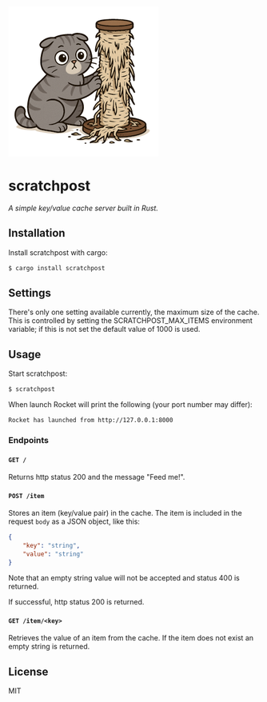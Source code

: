 ![a wide-eyed grey shorthair Scottish fold cat destroying a scratching post](scratchpost_logo.png "scratchpost")

# scratchpost

_A simple key/value cache server built in Rust._

## Installation

Install scratchpost with cargo:

```bash
$ cargo install scratchpost
```

## Settings

There's only one setting available currently, the maximum size of the cache.  This is controlled by setting the SCRATCHPOST_MAX_ITEMS environment variable; if this is not set the default value of 1000 is used.

## Usage

Start scratchpost:

```bash
$ scratchpost
```

When launch Rocket will print the following (your port number may differ):

```
Rocket has launched from http://127.0.0.1:8000
```

### Endpoints

#### `GET /`

Returns http status 200 and the message "Feed me!".

#### `POST /item`

Stores an item (key/value pair) in the cache.  The item is included in the request `body` as a JSON object, like this:

```json
{
    "key": "string",
    "value": "string"
}
```

Note that an empty string value will not be accepted and status 400 is returned.

If successful, http status 200 is returned.

#### `GET /item/<key>`

Retrieves the value of an item from the cache.  If the item does not exist an empty string is returned.

## License

MIT
